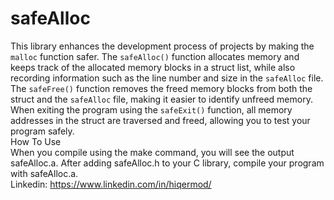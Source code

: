 # safeAlloc
This library enhances the development process of projects by making the `malloc` function safer. The `safeAlloc()` function allocates memory and keeps track of the allocated memory blocks in a struct list, while also recording information such as the line number and size in the `safeAlloc` file. The `safeFree()` function removes the freed memory blocks from both the struct and the `safeAlloc` file, making it easier to identify unfreed memory. When exiting the program using the `safeExit()` function, all memory addresses in the struct are traversed and freed, allowing you to test your program safely.<br>
How To Use<br>
When you compile using the make command, you will see the output safeAlloc.a. After adding safeAlloc.h to your C library, compile your program with safeAlloc.a.<br>
Linkedin: https://www.linkedin.com/in/hiqermod/
